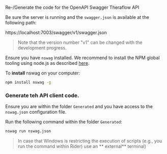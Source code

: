 Re-/Generate the code for the OpenAPI Swagger Theraflow API

Be sure the server is running and the ``swagger.json`` is available at the following path:

https://localhost:7003/swagger/v1/swagger.json

> Note that the version number "v1" can be changed with the development progress.


Ensure you have ``nswag`` installed. We recommend to install the NPM global tooling using node.js as
described [here](https://www.npmjs.com/package/nswag).

To **install** nswag on your computer:

```bash
npm install nswag -g
```

### Generate teh API client code.

Ensure you are within the folder `Generated` and you have access to the `nswag.json` configuration file.

Run the following command within the folder `Generated`:

```bash
nswag run nswag.json
```

> In case that Windows is restricting the execution of scripts (e.g., you run the command within Rider) use an **
> external** terminal)